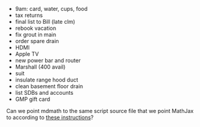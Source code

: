 - 9am: card, water, cups, food
- tax returns
- final list to Bill (late clm)
- rebook vacation
- fix grout in main
- order spare drain
- HDMI
- Apple TV
- new power bar and router
- Marshall (400 avail)
- suit
- insulate range hood duct
- clean basement floor drain
- list SDBs and accounts
- GMP gift card

Can we point mdmath
to the same script source file
that we point MathJax to
according to
[these instructions](http://docs.mathjax.org/en/latest/configuration.html#using-plain-javascript)?